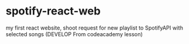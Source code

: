 # spotify-react-web
my first react website, shoot request for new playlist to SpotifyAPI with selected songs
(DEVELOP From codeacademy lesson)
